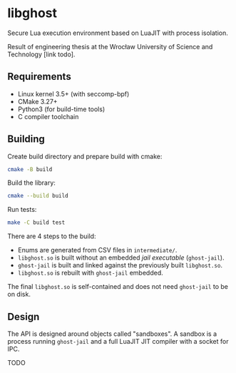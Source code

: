 # libghost

Secure Lua execution environment based on LuaJIT with process isolation.

Result of engineering thesis at the Wrocław University of Science and Technology [link todo].

## Requirements

* Linux kernel 3.5+ (with seccomp-bpf)
* CMake 3.27+
* Python3 (for build-time tools)
* C compiler toolchain

## Building

Create build directory and prepare build with cmake:

```sh
cmake -B build
```

Build the library:

```sh
cmake --build build
```

Run tests:

```sh
make -C build test
```

There are 4 steps to the build:

* Enums are generated from CSV files in `intermediate/`.
* `libghost.so` is built without an embedded *jail executable* (`ghost-jail`).
* `ghost-jail` is built and linked against the previously built `libghost.so`.
* `libghost.so` is rebuilt with `ghost-jail` embedded.

The final `libghost.so` is self-contained and does not need `ghost-jail` to be on disk.

## Design

The API is designed around objects called "sandboxes". A sandbox is a process running `ghost-jail` and a full LuaJIT JIT compiler with a socket for IPC.

TODO
